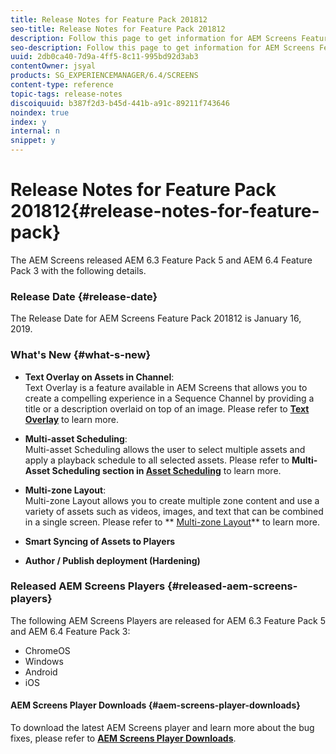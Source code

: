 ```yaml
---
title: Release Notes for Feature Pack 201812
seo-title: Release Notes for Feature Pack 201812
description: Follow this page to get information for AEM Screens Feature Pack 201812 released on January 16, 2019.
seo-description: Follow this page to get information for AEM Screens Feature Pack 201812 released on January 16, 2019.
uuid: 2db0ca40-7d9a-4ff5-8c11-995bd92d3ab3
contentOwner: jsyal
products: SG_EXPERIENCEMANAGER/6.4/SCREENS
content-type: reference
topic-tags: release-notes
discoiquuid: b387f2d3-b45d-441b-a91c-89211f743646
noindex: true
index: y
internal: n
snippet: y
---
```


# Release Notes for Feature Pack 201812{#release-notes-for-feature-pack}

The AEM Screens released AEM 6.3 Feature Pack 5 and AEM 6.4 Feature Pack 3 with the following details.

### Release Date {#release-date}

The Release Date for AEM Screens Feature Pack 201812 is January 16, 2019.

### What's New {#what-s-new}

* **Text Overlay on Assets in Channel**:  
  Text Overlay is a feature available in AEM Screens that allows you to create a compelling experience in a Sequence Channel by providing a title or a description overlaid on top of an image. Please refer to [**Text Overlay**](../../screens/using/text-overlay.md) to learn more.

* **Multi-asset Scheduling**:  
  Multi-asset Scheduling allows the user to select multiple assets and apply a playback schedule to all selected assets. Please refer to **Multi-Asset Scheduling **section in** [Asset Scheduling](../../screens/using/asset-level-scheduling.md)** to learn more.

* **Multi-zone Layout**:  
  Multi-zone Layout allows you to create multiple zone content and use a variety of assets such as videos, images, and text that can be combined in a single screen. Please refer to ** [Multi-zone Layout](../../screens/using/multi-zone-layout-aem-screens.md)** to learn more.

* **Smart Syncing of Assets to Players**
* **Author / Publish deployment (Hardening)**

### Released AEM Screens Players {#released-aem-screens-players}

The following AEM Screens Players are released for AEM 6.3 Feature Pack 5 and AEM 6.4 Feature Pack 3:

* ChromeOS
* Windows
* Android
* iOS

#### AEM Screens Player Downloads {#aem-screens-player-downloads}

To download the latest AEM Screens player and learn more about the bug fixes, please refer to [**AEM Screens Player Downloads**](https://download.macromedia.com/screens/).
